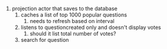 1. projection actor that saves to the database
   1. caches a list of top 1000 popular questions
      1. needs to refresh based on interval
   2. listens to questioncreated only and doesn't display votes
      1. should it list total number of votes?
   3. search for question